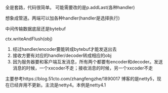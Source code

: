 全是套路，代码很简单。
可能需要改的是p.addLast(各种handler)

想象成管道。两端可以加各种handler(handler是选择执行)

中间传输数据底层还是bytebuf

ctx.writeAndFlush(obj)
1. 经过handler/encoder要能转成bytebuf才能发送出去
2. 接收方要有对应的handler/decoder转成相应的obj
3. 因为服务器要和客户端互发消息，所有两个都要有encoder和decoder。发送消息的时候，一个xxcoder不走；接收消息的时候，另一个xxcoder不走


主要参考https://blog.51cto.com/zhangfengzhe/1890017
博客的是netty5，现在已经弃用不更新。主流是netty4。本例是netty4.1